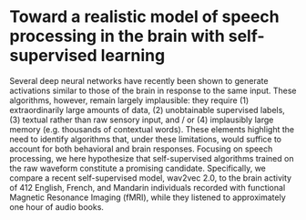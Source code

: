 # Toward a realistic model of speech processing in the brain with self-supervised learning

Several deep neural networks have recently been shown to generate activations similar to those of the brain in response to the same input. These algorithms, however, remain largely implausible: they require (1) extraordinarily large amounts of data, (2) unobtainable supervised labels, (3) textual rather than raw sensory input, and / or (4) implausibly large memory (e.g. thousands of contextual words). These elements highlight the need to identify algorithms that, under these limitations, would suffice to account for both behavioral and brain responses. Focusing on speech processing, we here hypothesize that self-supervised algorithms trained on the raw waveform constitute a promising candidate. Specifically, we compare a recent self-supervised model, wav2vec 2.0, to the brain activity of 412 English, French, and Mandarin individuals recorded with functional Magnetic Resonance Imaging (fMRI), while they listened to approximately one hour of audio books.
